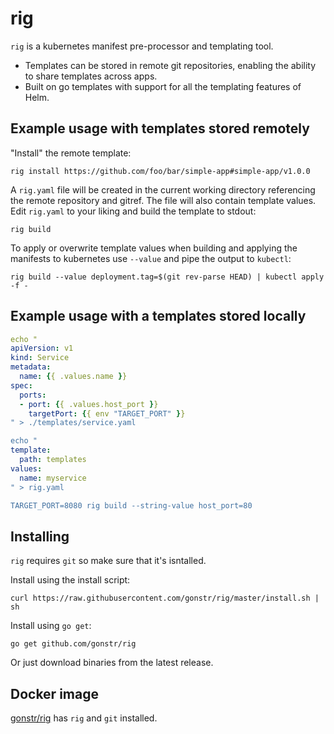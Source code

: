 # rig

`rig` is a kubernetes manifest pre-processor and templating tool.

- Templates can be stored in remote git repositories, enabling the ability
  to share templates across apps.
- Built on go templates with support for all the templating features of Helm.

## Example usage with templates stored remotely

"Install" the remote template:

```shell
rig install https://github.com/foo/bar/simple-app#simple-app/v1.0.0
```

A `rig.yaml` file will be created in the current working directory referencing
the remote repository and gitref. The file will also contain template values.
Edit `rig.yaml` to your liking and build the template to stdout:

```shell
rig build
```

To apply or overwrite template values when building and applying the manifests
to kubernetes use `--value` and pipe the output to `kubectl`:

```shell
rig build --value deployment.tag=$(git rev-parse HEAD) | kubectl apply -f -
```

## Example usage with a templates stored locally

```yaml
echo "
apiVersion: v1
kind: Service
metadata:
  name: {{ .values.name }}
spec:
  ports:
  - port: {{ .values.host_port }}
    targetPort: {{ env "TARGET_PORT" }}
" > ./templates/service.yaml

echo "
template:
  path: templates
values:
  name: myservice
" > rig.yaml

TARGET_PORT=8080 rig build --string-value host_port=80
```

## Installing

`rig` requires `git` so make sure that it's isntalled.

Install using the install script:

```shell
curl https://raw.githubusercontent.com/gonstr/rig/master/install.sh | sh
```

Install using `go get`:

```shell
go get github.com/gonstr/rig
```

Or just download binaries from the latest release.

## Docker image

[gonstr/rig](https://cloud.docker.com/u/gonstr/repository/docker/gonstr/rig) has `rig` and `git` installed.
